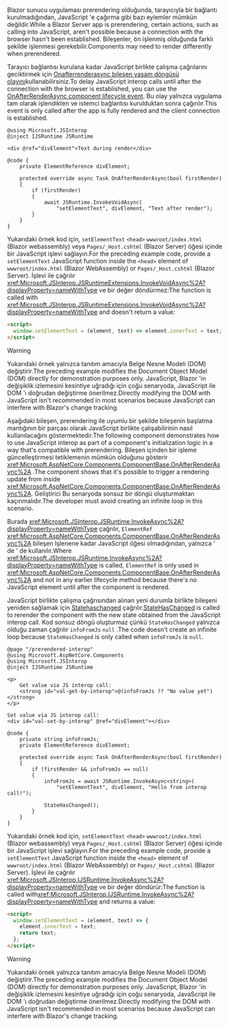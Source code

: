 <span data-ttu-id="aa8d7-101">Blazor sunucu uygulaması prerendering olduğunda, tarayıcıyla bir bağlantı kurulmadığından, JavaScript 'e çağırma gibi bazı eylemler mümkün değildir.</span><span class="sxs-lookup"><span data-stu-id="aa8d7-101">While a Blazor Server app is prerendering, certain actions, such as calling into JavaScript, aren't possible because a connection with the browser hasn't been established.</span></span> <span data-ttu-id="aa8d7-102">Bileşenler, ön işlenmiş olduğunda farklı şekilde işlenmesi gerekebilir.</span><span class="sxs-lookup"><span data-stu-id="aa8d7-102">Components may need to render differently when prerendered.</span></span>

<span data-ttu-id="aa8d7-103">Tarayıcı bağlantısı kurulana kadar JavaScript birlikte çalışma çağrılarını geciktirmek için [Onafterrenderasync bileşen yaşam döngüsü olayını](xref:blazor/components/lifecycle#after-component-render)kullanabilirsiniz.</span><span class="sxs-lookup"><span data-stu-id="aa8d7-103">To delay JavaScript interop calls until after the connection with the browser is established, you can use the [OnAfterRenderAsync component lifecycle event](xref:blazor/components/lifecycle#after-component-render).</span></span> <span data-ttu-id="aa8d7-104">Bu olay yalnızca uygulama tam olarak işlendikten ve istemci bağlantısı kurulduktan sonra çağırılır.</span><span class="sxs-lookup"><span data-stu-id="aa8d7-104">This event is only called after the app is fully rendered and the client connection is established.</span></span>

```cshtml
@using Microsoft.JSInterop
@inject IJSRuntime JSRuntime

<div @ref="divElement">Text during render</div>

@code {
    private ElementReference divElement;

    protected override async Task OnAfterRenderAsync(bool firstRender)
    {
        if (firstRender)
        {
            await JSRuntime.InvokeVoidAsync(
                "setElementText", divElement, "Text after render");
        }
    }
}
```

<span data-ttu-id="aa8d7-105">Yukarıdaki örnek kod için, `setElementText` `<head>` `wwwroot/index.html` (Blazor webassembly) veya `Pages/_Host.cshtml` (Blazor Server) öğesi içinde bir JavaScript işlevi sağlayın.</span><span class="sxs-lookup"><span data-stu-id="aa8d7-105">For the preceding example code, provide a `setElementText` JavaScript function inside the `<head>` element of `wwwroot/index.html` (Blazor WebAssembly) or `Pages/_Host.cshtml` (Blazor Server).</span></span> <span data-ttu-id="aa8d7-106">İşlevi ile çağrılır <xref:Microsoft.JSInterop.JSRuntimeExtensions.InvokeVoidAsync%2A?displayProperty=nameWithType> ve bir değer döndürmez:</span><span class="sxs-lookup"><span data-stu-id="aa8d7-106">The function is called with <xref:Microsoft.JSInterop.JSRuntimeExtensions.InvokeVoidAsync%2A?displayProperty=nameWithType> and doesn't return a value:</span></span>

```html
<script>
  window.setElementText = (element, text) => element.innerText = text;
</script>
```

> [!WARNING]
> <span data-ttu-id="aa8d7-107">Yukarıdaki örnek yalnızca tanıtım amacıyla Belge Nesne Modeli (DOM) değiştirir.</span><span class="sxs-lookup"><span data-stu-id="aa8d7-107">The preceding example modifies the Document Object Model (DOM) directly for demonstration purposes only.</span></span> <span data-ttu-id="aa8d7-108">JavaScript, Blazor 'in değişiklik izlemesini kesintiye uğradığı için çoğu senaryoda, JavaScript ile DOM 'ı doğrudan değiştirme önerilmez.</span><span class="sxs-lookup"><span data-stu-id="aa8d7-108">Directly modifying the DOM with JavaScript isn't recommended in most scenarios because JavaScript can interfere with Blazor's change tracking.</span></span>

<span data-ttu-id="aa8d7-109">Aşağıdaki bileşen, prerendering ile uyumlu bir şekilde bileşenin başlatma mantığının bir parçası olarak JavaScript birlikte çalışabilirinin nasıl kullanılacağını göstermektedir.</span><span class="sxs-lookup"><span data-stu-id="aa8d7-109">The following component demonstrates how to use JavaScript interop as part of a component's initialization logic in a way that's compatible with prerendering.</span></span> <span data-ttu-id="aa8d7-110">Bileşen içinden bir işleme güncelleştirmesi tetiklemenin mümkün olduğunu gösterir <xref:Microsoft.AspNetCore.Components.ComponentBase.OnAfterRenderAsync%2A> .</span><span class="sxs-lookup"><span data-stu-id="aa8d7-110">The component shows that it's possible to trigger a rendering update from inside <xref:Microsoft.AspNetCore.Components.ComponentBase.OnAfterRenderAsync%2A>.</span></span> <span data-ttu-id="aa8d7-111">Geliştirici Bu senaryoda sonsuz bir döngü oluşturmaktan kaçınmalıdır.</span><span class="sxs-lookup"><span data-stu-id="aa8d7-111">The developer must avoid creating an infinite loop in this scenario.</span></span>

<span data-ttu-id="aa8d7-112">Burada <xref:Microsoft.JSInterop.JSRuntime.InvokeAsync%2A?displayProperty=nameWithType> çağrılır, `ElementRef` <xref:Microsoft.AspNetCore.Components.ComponentBase.OnAfterRenderAsync%2A> bileşen Işlenene kadar JavaScript öğesi olmadığından, yalnızca ' de ' de kullanılır.</span><span class="sxs-lookup"><span data-stu-id="aa8d7-112">Where <xref:Microsoft.JSInterop.JSRuntime.InvokeAsync%2A?displayProperty=nameWithType> is called, `ElementRef` is only used in <xref:Microsoft.AspNetCore.Components.ComponentBase.OnAfterRenderAsync%2A> and not in any earlier lifecycle method because there's no JavaScript element until after the component is rendered.</span></span>

<span data-ttu-id="aa8d7-113">JavaScript birlikte çalışma çağrısından alınan yeni durumla birlikte bileşeni yeniden sağlamak için [Statehaschanged](xref:blazor/components/lifecycle#state-changes) çağrılır.</span><span class="sxs-lookup"><span data-stu-id="aa8d7-113">[StateHasChanged](xref:blazor/components/lifecycle#state-changes) is called to rerender the component with the new state obtained from the JavaScript interop call.</span></span> <span data-ttu-id="aa8d7-114">Kod sonsuz döngü oluşturmaz çünkü `StateHasChanged` yalnızca olduğu zaman çağrılır `infoFromJs` `null` .</span><span class="sxs-lookup"><span data-stu-id="aa8d7-114">The code doesn't create an infinite loop because `StateHasChanged` is only called when `infoFromJs` is `null`.</span></span>

```cshtml
@page "/prerendered-interop"
@using Microsoft.AspNetCore.Components
@using Microsoft.JSInterop
@inject IJSRuntime JSRuntime

<p>
    Get value via JS interop call:
    <strong id="val-get-by-interop">@(infoFromJs ?? "No value yet")</strong>
</p>

Set value via JS interop call:
<div id="val-set-by-interop" @ref="divElement"></div>

@code {
    private string infoFromJs;
    private ElementReference divElement;

    protected override async Task OnAfterRenderAsync(bool firstRender)
    {
        if (firstRender && infoFromJs == null)
        {
            infoFromJs = await JSRuntime.InvokeAsync<string>(
                "setElementText", divElement, "Hello from interop call!");

            StateHasChanged();
        }
    }
}
```

<span data-ttu-id="aa8d7-115">Yukarıdaki örnek kod için, `setElementText` `<head>` `wwwroot/index.html` (Blazor webassembly) veya `Pages/_Host.cshtml` (Blazor Server) öğesi içinde bir JavaScript işlevi sağlayın.</span><span class="sxs-lookup"><span data-stu-id="aa8d7-115">For the preceding example code, provide a `setElementText` JavaScript function inside the `<head>` element of `wwwroot/index.html` (Blazor WebAssembly) or `Pages/_Host.cshtml` (Blazor Server).</span></span> <span data-ttu-id="aa8d7-116">İşlevi ile çağrılır <xref:Microsoft.JSInterop.IJSRuntime.InvokeAsync%2A?displayProperty=nameWithType> ve bir değer döndürür:</span><span class="sxs-lookup"><span data-stu-id="aa8d7-116">The function is called with<xref:Microsoft.JSInterop.IJSRuntime.InvokeAsync%2A?displayProperty=nameWithType> and returns a value:</span></span>

```html
<script>
  window.setElementText = (element, text) => {
    element.innerText = text;
    return text;
  };
</script>
```

> [!WARNING]
> <span data-ttu-id="aa8d7-117">Yukarıdaki örnek yalnızca tanıtım amacıyla Belge Nesne Modeli (DOM) değiştirir.</span><span class="sxs-lookup"><span data-stu-id="aa8d7-117">The preceding example modifies the Document Object Model (DOM) directly for demonstration purposes only.</span></span> <span data-ttu-id="aa8d7-118">JavaScript, Blazor 'in değişiklik izlemesini kesintiye uğradığı için çoğu senaryoda, JavaScript ile DOM 'ı doğrudan değiştirme önerilmez.</span><span class="sxs-lookup"><span data-stu-id="aa8d7-118">Directly modifying the DOM with JavaScript isn't recommended in most scenarios because JavaScript can interfere with Blazor's change tracking.</span></span>
